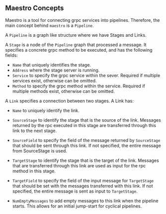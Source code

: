 ## Maestro Concepts

Maestro is a tool for connecting grpc services into pipelines. Therefore, the main concept behind `maestro` is a `Pipeline`.

A `Pipeline` is a graph like structure where we have Stages and Links.

A `Stage` is a node of the `Pipeline` graph that processed a message. It specifies a concrete grpc method
to be executed, and has the following fields:

* `Name` that uniquely identifies the stage.
* `Address` where the stage server is running.
* `Service` to specify the grpc service within the sever. Required if multiple services exist, otherwise can be omitted.
* `Method` to specify the grpc method within the service. Required if multiple methods exist, otherwise can be omitted.

A `Link` specifies a connection between two stages. A Link has:

* `Name` to uniquely identify the link.

* `SourceStage` to identify the stage that is the source of the link. Messages returned by the rpc executed in this stage are transferred through this link to the next stage.

* `SourceField` to specify the field of the message returned by `SourceStage` that should be sent through this link. If not specified, the entire message from SourceStage is used.

* `TargetStage` to identify the stage that is the target of the link. Messages that are transferred through this link are used as input for the rpc method in this stage.

* `TargetField` to specify the field of the input message for `TargetStage` that should be set with the messages transferred with this link. If not specified, the entire message is sent as input to `TargetStage`.

* `NumEmptyMessages` to add empty messages to this link when the pipeline starts. This allows for an initial jump-start for cyclical pipelines.
